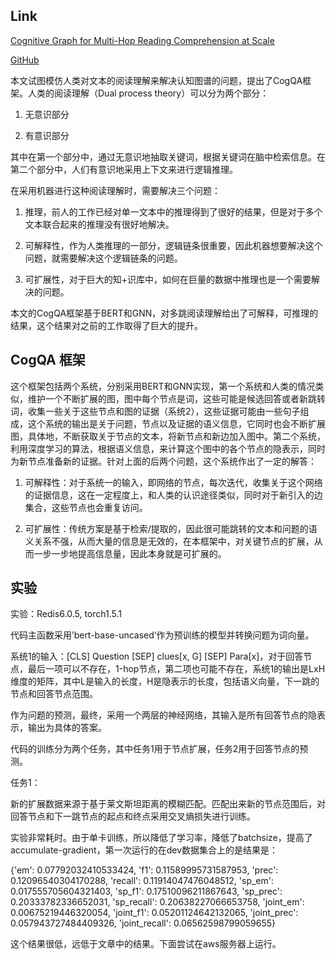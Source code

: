 ## Link
[Cognitive Graph for Multi-Hop Reading Comprehension at Scale](https://arxiv.org/pdf/1905.05460.pdf)

[GitHub](https://github.com/THUDM/CogQA)

本文试图模仿人类对文本的阅读理解来解决认知图谱的问题，提出了CogQA框架。人类的阅读理解（Dual process theory）可以分为两个部分：

1. 无意识部分

2. 有意识部分

其中在第一个部分中，通过无意识地抽取关键词，根据关键词在脑中检索信息。在第二个部分中，人们有意识地采用上下文来进行逻辑推理。

在采用机器进行这种阅读理解时，需要解决三个问题：

1. 推理，前人的工作已经对单一文本中的推理得到了很好的结果，但是对于多个文本联合起来的推理没有很好地解决。

2. 可解释性，作为人类推理的一部分，逻辑链条很重要，因此机器想要解决这个问题，就需要解决这个逻辑链条的问题。

3. 可扩展性，对于巨大的知+识库中，如何在巨量的数据中推理也是一个需要解决的问题。

本文的CogQA框架基于BERT和GNN，对多跳阅读理解给出了可解释，可推理的结果，这个结果对之前的工作取得了巨大的提升。

## CogQA 框架

这个框架包括两个系统，分别采用BERT和GNN实现，第一个系统和人类的情况类似，维护一个不断扩展的图，图中每个节点是词，这些可能是候选回答或者新跳转词，收集一些关于这些节点和图的证据（系统2），这些证据可能由一些句子组成，这个系统的输出是关于问题，节点以及证据的语义信息，它同时也会不断扩展图，具体地，不断获取关于节点的文本，将新节点和新边加入图中。第二个系统，利用深度学习的算法，根据语义信息，来计算这个图中的各个节点的隐表示，同时为新节点准备新的证据。针对上面的后两个问题，这个系统作出了一定的解答：

1. 可解释性：对于系统一的输入，即网络的节点，每次迭代，收集关于这个网络的证据信息，这在一定程度上，和人类的认识途径类似，同时对于新引入的边集合，这些节点也会重复访问。

2. 可扩展性：传统方案是基于检索/提取的，因此很可能跳转的文本和问题的语义关系不强，从而大量的信息是无效的，在本框架中，对关键节点的扩展，从而一步一步地提高信息量，因此本身就是可扩展的。

## 实验

实验：Redis6.0.5, torch1.5.1

代码主函数采用’bert-base-uncased‘作为预训练的模型并转换问题为词向量。

系统1的输入：[CLS] Question [SEP] clues[x, G] [SEP] Para[x]，对于回答节点，最后一项可以不存在，1-hop节点，第二项也可能不存在，系统1的输出是LxH维度的矩阵，其中L是输入的长度，H是隐表示的长度，包括语义向量，下一跳的节点和回答节点范围。

作为问题的预测，最终，采用一个两层的神经网络，其输入是所有回答节点的隐表示，输出为具体的答案。

代码的训练分为两个任务，其中任务1用于节点扩展，任务2用于回答节点的预测。

任务1：

新的扩展数据来源于基于莱文斯坦距离的模糊匹配。匹配出来新的节点范围后，对回答节点和下一跳节点的起点和终点采用交叉熵损失进行训练。

实验非常耗时。由于单卡训练，所以降低了学习率，降低了batchsize，提高了accumulate-gradient，第一次运行的在dev数据集合上的是结果是：

{'em': 0.07792032410533424, 'f1': 0.11589995731587953, 'prec': 0.12096540304170288, 'recall': 0.11914047476048512, 'sp_em': 0.017555705604321403, 'sp_f1': 0.17510096211867643, 'sp_prec': 0.20333782336652031, 'sp_recall': 0.20638227066653758, 'joint_em': 0.00675219446320054, 'joint_f1': 0.05201124642132065, 'joint_prec': 0.057943727484409326, 'joint_recall': 0.06562598799059655}

这个结果很低，远低于文章中的结果。下面尝试在aws服务器上运行。

